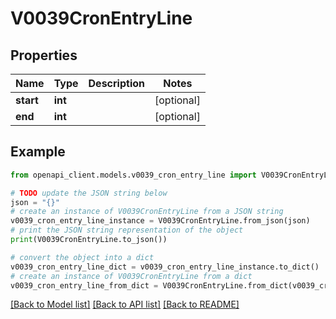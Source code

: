 # V0039CronEntryLine


## Properties

Name | Type | Description | Notes
------------ | ------------- | ------------- | -------------
**start** | **int** |  | [optional] 
**end** | **int** |  | [optional] 

## Example

```python
from openapi_client.models.v0039_cron_entry_line import V0039CronEntryLine

# TODO update the JSON string below
json = "{}"
# create an instance of V0039CronEntryLine from a JSON string
v0039_cron_entry_line_instance = V0039CronEntryLine.from_json(json)
# print the JSON string representation of the object
print(V0039CronEntryLine.to_json())

# convert the object into a dict
v0039_cron_entry_line_dict = v0039_cron_entry_line_instance.to_dict()
# create an instance of V0039CronEntryLine from a dict
v0039_cron_entry_line_from_dict = V0039CronEntryLine.from_dict(v0039_cron_entry_line_dict)
```
[[Back to Model list]](../README.md#documentation-for-models) [[Back to API list]](../README.md#documentation-for-api-endpoints) [[Back to README]](../README.md)


